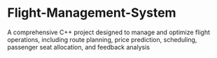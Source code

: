 # Flight-Management-System
A comprehensive C++ project designed to manage and optimize flight operations, including route planning, price prediction, scheduling, passenger seat allocation, and feedback analysis
